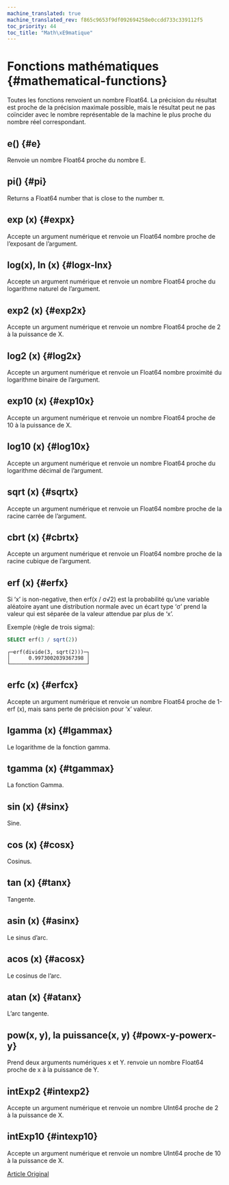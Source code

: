 ```yaml
---
machine_translated: true
machine_translated_rev: f865c9653f9df092694258e0ccdd733c339112f5
toc_priority: 44
toc_title: "Math\xE9matique"
---
```


# Fonctions mathématiques {#mathematical-functions}

Toutes les fonctions renvoient un nombre Float64. La précision du résultat est proche de la précision maximale possible, mais le résultat peut ne pas coïncider avec le nombre représentable de la machine le plus proche du nombre réel correspondant.

## e() {#e}

Renvoie un nombre Float64 proche du nombre E.

## pi() {#pi}

Returns a Float64 number that is close to the number π.

## exp (x) {#expx}

Accepte un argument numérique et renvoie un Float64 nombre proche de l’exposant de l’argument.

## log(x), ln (x) {#logx-lnx}

Accepte un argument numérique et renvoie un nombre Float64 proche du logarithme naturel de l’argument.

## exp2 (x) {#exp2x}

Accepte un argument numérique et renvoie un nombre Float64 proche de 2 à la puissance de X.

## log2 (x) {#log2x}

Accepte un argument numérique et renvoie un Float64 nombre proximité du logarithme binaire de l’argument.

## exp10 (x) {#exp10x}

Accepte un argument numérique et renvoie un nombre Float64 proche de 10 à la puissance de X.

## log10 (x) {#log10x}

Accepte un argument numérique et renvoie un nombre Float64 proche du logarithme décimal de l’argument.

## sqrt (x) {#sqrtx}

Accepte un argument numérique et renvoie un Float64 nombre proche de la racine carrée de l’argument.

## cbrt (x) {#cbrtx}

Accepte un argument numérique et renvoie un Float64 nombre proche de la racine cubique de l’argument.

## erf (x) {#erfx}

Si ‘x’ is non-negative, then erf(x / σ√2)<g> est la probabilité qu’une variable aléatoire ayant une distribution normale avec un écart type ‘σ’ prend la valeur qui est séparée de la valeur attendue par plus de ‘x’.

Exemple (règle de trois sigma):

``` sql
SELECT erf(3 / sqrt(2))
```

``` text
┌─erf(divide(3, sqrt(2)))─┐
│      0.9973002039367398 │
└─────────────────────────┘
```

## erfc (x) {#erfcx}

Accepte un argument numérique et renvoie un nombre Float64 proche de 1-erf (x), mais sans perte de précision pour ‘x’ valeur.

## lgamma (x) {#lgammax}

Le logarithme de la fonction gamma.

## tgamma (x) {#tgammax}

La fonction Gamma.

## sin (x) {#sinx}

Sine.

## cos (x) {#cosx}

Cosinus.

## tan (x) {#tanx}

Tangente.

## asin (x) {#asinx}

Le sinus d’arc.

## acos (x) {#acosx}

Le cosinus de l’arc.

## atan (x) {#atanx}

L’arc tangente.

## pow(x, y), la puissance(x, y) {#powx-y-powerx-y}

Prend deux arguments numériques x et Y. renvoie un nombre Float64 proche de x à la puissance de Y.

## intExp2 {#intexp2}

Accepte un argument numérique et renvoie un nombre UInt64 proche de 2 à la puissance de X.

## intExp10 {#intexp10}

Accepte un argument numérique et renvoie un nombre UInt64 proche de 10 à la puissance de X.

[Article Original](https://clickhouse.tech/docs/en/query_language/functions/math_functions/) <!--hide-->
